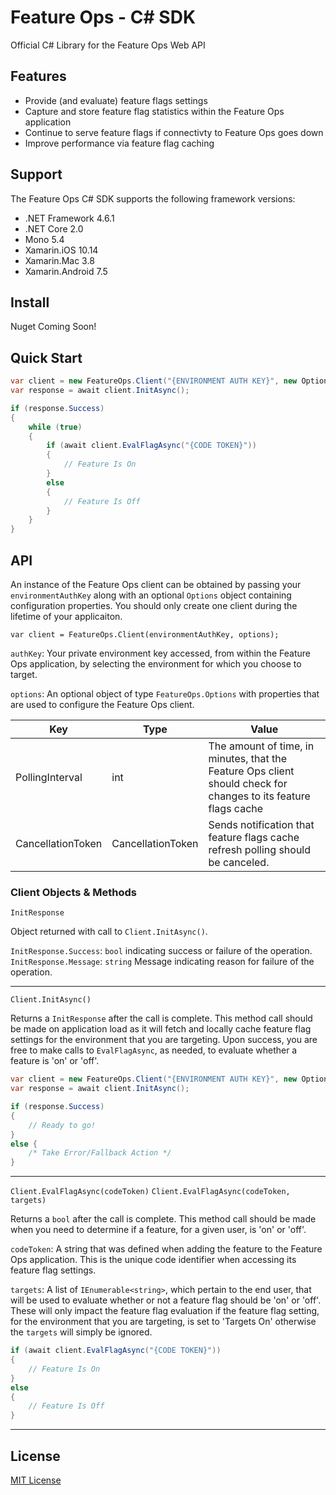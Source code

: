 # Feature Ops - C# SDK
Official C# Library for the Feature Ops Web API

## Features
- Provide (and evaluate) feature flags settings
- Capture and store feature flag statistics within the Feature Ops application
- Continue to serve feature flags if connectivty to Feature Ops goes down
- Improve performance via feature flag caching

## Support
The Feature Ops C# SDK supports the following framework versions:

* .NET Framework 4.6.1
* .NET Core 2.0
* Mono 5.4
* Xamarin.iOS 10.14
* Xamarin.Mac 3.8
* Xamarin.Android 7.5

## Install

Nuget Coming Soon!

## Quick Start

```cs
var client = new FeatureOps.Client("{ENVIRONMENT AUTH KEY}", new Options { PollingInterval = 5 });
var response = await client.InitAsync();

if (response.Success)
{
    while (true)
    {
        if (await client.EvalFlagAsync("{CODE TOKEN}"))
        {
            // Feature Is On
        }
        else
        {
            // Feature Is Off
        }
    }
}
```

## API
An instance of the Feature Ops client can be obtained by passing your `environmentAuthKey` along with an optional `Options` object containing configuration properties.  You should only create one client during the lifetime of your applicaiton.

`var client = FeatureOps.Client(environmentAuthKey, options);`

`authKey`:  Your private environment key accessed, from within the Feature Ops application, by selecting the environment for which you choose to target.

`options`: An optional object of type `FeatureOps.Options` with properties that are used to configure the Feature Ops client.

|Key|Type|Value|
|---|---|---|
|PollingInterval|int|The amount of time, in minutes, that the Feature Ops client should check for changes to its feature flags cache|
|CancellationToken|CancellationToken|Sends notification that feature flags cache refresh polling should be canceled.|

### Client Objects & Methods

`InitResponse`

Object returned with call to `Client.InitAsync()`.

`InitResponse.Success`:  `bool` indicating success or failure of the operation.   
`InitResponse.Message`:  `string` Message indicating reason for failure of the operation.

***

`Client.InitAsync()`

Returns a `InitResponse` after the call is complete.  This method call should be made on application load as it will fetch and locally cache feature flag settings for the environment that you are targeting.  Upon success, you are free to make calls to `EvalFlagAsync`, as needed, to evaluate whether a feature is 'on' or 'off'.

```cs
var client = new FeatureOps.Client("{ENVIRONMENT AUTH KEY}", new Options { PollingInterval = 5 });
var response = await client.InitAsync();

if (response.Success)
{
    // Ready to go!
}
else {
    /* Take Error/Fallback Action */
}
```

***

`Client.EvalFlagAsync(codeToken)`
`Client.EvalFlagAsync(codeToken, targets)`

Returns a `bool` after the call is complete.  This method call should be made when you need to determine if a feature, for a given user, is 'on' or 'off'.

`codeToken`:  A string that was defined when adding the feature to the Feature Ops application.  This is the unique code identifier when accessing its feature flag settings.

`targets`:  A list of `IEnumerable<string>`, which pertain to the end user, that will be used to evaluate whether or not a feature flag should be 'on' or 'off'.  These will only impact the feature flag evaluation if the feature flag setting, for the environment that you are targeting, is set to 'Targets On' otherwise the `targets` will simply be ignored.

```cs
if (await client.EvalFlagAsync("{CODE TOKEN}"))
{
    // Feature Is On
}
else
{
    // Feature Is Off
}
```

***

## License

[MIT License](https://github.com/featureops/featureops-csharp/blob/master/LICENSE)